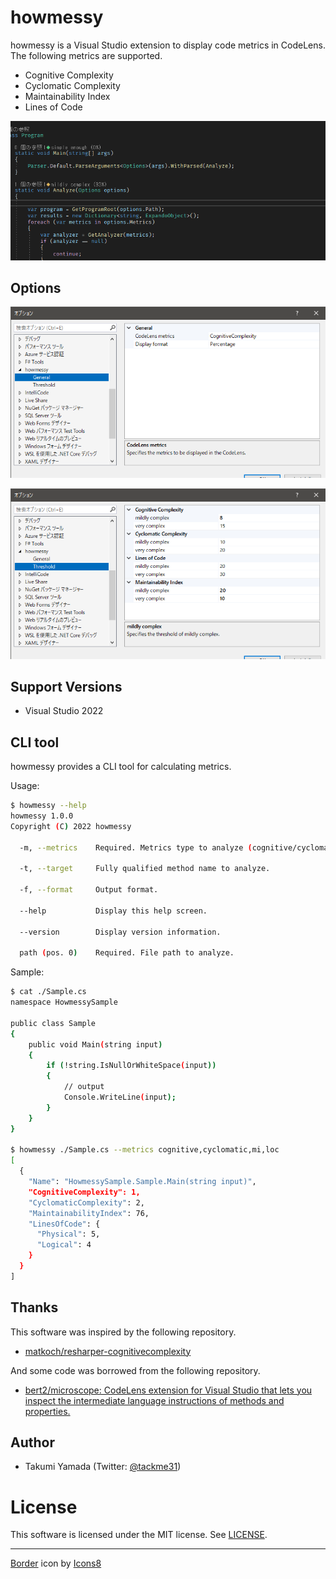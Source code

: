 # howmessy
howmessy is a Visual Studio extension to display code metrics in CodeLens. The following metrics are supported.

- Cognitive Complexity
- Cyclomatic Complexity
- Maintainability Index
- Lines of Code

![demo](./img/demo.gif)

## Options
![demo](./img/general-option.png)

![demo](./img/threshold-option.png)

## Support Versions

- Visual Studio 2022

## CLI tool
howmessy provides a CLI tool for calculating metrics.

Usage:
```sh
$ howmessy --help
howmessy 1.0.0
Copyright (C) 2022 howmessy

  -m, --metrics    Required. Metrics type to analyze (cognitive/cyclomatic/mi/loc).

  -t, --target     Fully qualified method name to analyze.

  -f, --format     Output format.

  --help           Display this help screen.

  --version        Display version information.

  path (pos. 0)    Required. File path to analyze.
```

Sample:
```sh
$ cat ./Sample.cs
namespace HowmessySample

public class Sample
{
    public void Main(string input)
    {
        if (!string.IsNullOrWhiteSpace(input))
        {
            // output
            Console.WriteLine(input);
        }
    }
}

$ howmessy ./Sample.cs --metrics cognitive,cyclomatic,mi,loc
[
  {
    "Name": "HowmessySample.Sample.Main(string input)",
    "CognitiveComplexity": 1,
    "CyclomaticComplexity": 2,
    "MaintainabilityIndex": 76,
    "LinesOfCode": {
      "Physical": 5,
      "Logical": 4
    }
  }
]
```

## Thanks

This software was inspired by the following repository.

- [matkoch/resharper-cognitivecomplexity](https://github.com/matkoch/resharper-cognitivecomplexity)

And some code was borrowed from the following repository.

- [bert2/microscope: CodeLens extension for Visual Studio that lets you inspect the intermediate language instructions of methods and properties.](https://github.com/bert2/microscope)

## Author

- Takumi Yamada (Twitter: [@tackme31](https://twitter.com/tackme31))

# License
This software is licensed under the MIT license. See [LICENSE](./LICENSE).

---

<a target="_blank" href="https://icons8.com/icon/frKq3ROpdX3N/border">Border</a> icon by <a target="_blank" href="https://icons8.com">Icons8</a>
